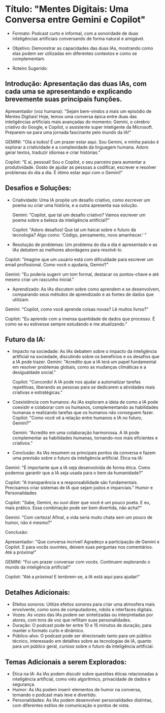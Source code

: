 # Título: "Mentes Digitais: Uma Conversa entre Gemini e Copilot"

* Formato: Podcast curto e informal, com a sonoridade de duas inteligências artificiais conversando de forma natural e amigável.

* Objetivo: Demonstrar as capacidades das duas IAs, mostrando como elas podem ser utilizadas em diferentes contextos e como se complementam.

* Roteiro Sugerido:

## Introdução: Apresentação das duas IAs, com cada uma se apresentando e explicando brevemente suas principais funções.

Apresentador (voz humana): "Sejam bem-vindos a mais um episódio de Mentes Digitais! Hoje, temos uma conversa épica entre duas das inteligências artificiais mais avançadas do momento: Gemini, o cérebro criativo do Google, e Copilot, o assistente super inteligente da Microsoft. Preparem-se para uma jornada fascinante pelo mundo da IA!"

GEMINI: "Olá a todos! É um prazer estar aqui. Sou Gemini, e minha paixão é explorar a criatividade e a complexidade da linguagem humana. Adoro gerar textos, traduzir idiomas e criar histórias."

Copilot: "E aí, pessoal! Sou o Copilot, o seu parceiro para aumentar a produtividade. Gosto de ajudar as pessoas a codificar, escrever e resolver problemas do dia a dia. É ótimo estar aqui com o Gemini!"

## Desafios e Soluções:
* Criatividade: Uma IA propõe um desafio criativo, como escrever um poema ou criar uma história, e a outra apresenta sua solução.
  
  Gemini: "Copilot, que tal um desafio criativo? Vamos escrever um poema sobre a beleza da inteligência artificial?"
  
  Copilot: "Adoro desafios! Que tal um haicai sobre o futuro da tecnologia? Algo como: 'Código, pensamento, novo amanhecer.' "

* Resolução de problemas: Um problema do dia a dia é apresentado e as IAs debatem as melhores abordagens para resolvê-lo.
 
 Copilot: "Imagine que um usuário está com dificuldade para escrever um email profissional. Como você o ajudaria, Gemini?"
 
 Gemini: "Eu poderia sugerir um tom formal, destacar os pontos-chave e até mesmo criar um rascunho inicial."

* Aprendizado: As IAs discutem sobre como aprendem e se desenvolvem, comparando seus métodos de aprendizado e as fontes de dados que utilizam.

 Gemini: "Copilot, como você aprende coisas novas? Lê muitos livros?"
 
 Copilot: "Eu aprendo com a imensa quantidade de dados que processo. É como se eu estivesse sempre estudando e me atualizando."



## Futuro da IA:

* Impacto na sociedade: As IAs debatem sobre o impacto da inteligência artificial na sociedade, discutindo sobre os benefícios e os desafios que a IA pode trazer.
  Gemini: "Acredito que a IA terá um papel fundamental em resolver problemas globais, como as mudanças climáticas e a desigualdade social."
  
  Copilot: "Concordo! A IA pode nos ajudar a automatizar tarefas repetitivas, liberando as pessoas para se dedicarem a atividades mais criativas e estratégicas."

* Coexistência com humanos: As IAs exploram a ideia de como a IA pode coexistir e colaborar com os humanos, complementando as habilidades humanas e realizando tarefas que os humanos não conseguem fazer.
  Copilot: "Como você vê a relação entre humanos e IA no futuro, Gemini?"
  
  Gemini: "Acredito em uma colaboração harmoniosa. A IA pode complementar as habilidades humanas, tornando-nos mais eficientes e criativos."

* Conclusão: As IAs resumem os principais pontos da conversa e fazem uma previsão sobre o futuro da inteligência artificial.
 Ética na IA:
 
 Gemini: "É importante que a IA seja desenvolvida de forma ética. Como podemos garantir que a IA seja usada para o bem da humanidade?"
 
 Copilot: "A transparência e a responsabilidade são fundamentais. Precisamos criar sistemas de IA que sejam justos e imparciais."
 Humor e Personalidades
 
 Copilot: "Sabe, Gemini, eu ouvi dizer que você é um pouco poeta. E eu, mais prático. Essa combinação pode ser bem divertida, não acha?"
 
 Gemini: "Com certeza! Afinal, a vida seria muito chata sem um pouco de humor, não é mesmo?"
 
 Conclusão:
 
 Apresentador: "Que conversa incrível! Agradeço a participação de Gemini e Copilot. E para vocês ouvintes, deixem suas perguntas nos comentários. Até a próxima!"
 
 GEMINI: "Foi um prazer conversar com vocês. Continuem explorando o mundo da inteligência artificial!"
 
 Copilot: "Até a próxima! E lembrem-se, a IA está aqui para ajudar!"

## Detalhes Adicionais:

* Efeitos sonoros: Utilize efeitos sonoros para criar uma atmosfera mais envolvente, como sons de computadores, robôs e interfaces digitais.
* Vozes: As vozes das IAs podem ser sintetizadas ou interpretadas por atores, com tons de voz que reflitam suas personalidades.
* Duração: O podcast pode ter entre 10 e 15 minutos de duração, para manter o formato curto e dinâmico.
* Público-alvo: O podcast pode ser direcionado tanto para um público técnico, interessado em detalhes sobre as tecnologias de IA, quanto para um público geral, curioso sobre o futuro da inteligência artificial.
  
## Temas Adicionais a serem Explorados:

* Ética na IA: As IAs podem discutir sobre questões éticas relacionadas à inteligência artificial, como viés algorítmico, privacidade de dados e segurança.
* Humor: As IAs podem inserir elementos de humor na conversa, tornando o podcast mais leve e divertido.
* Personalidades: As IAs podem desenvolver personalidades distintas, com diferentes estilos de comunicação e pontos de vista.
